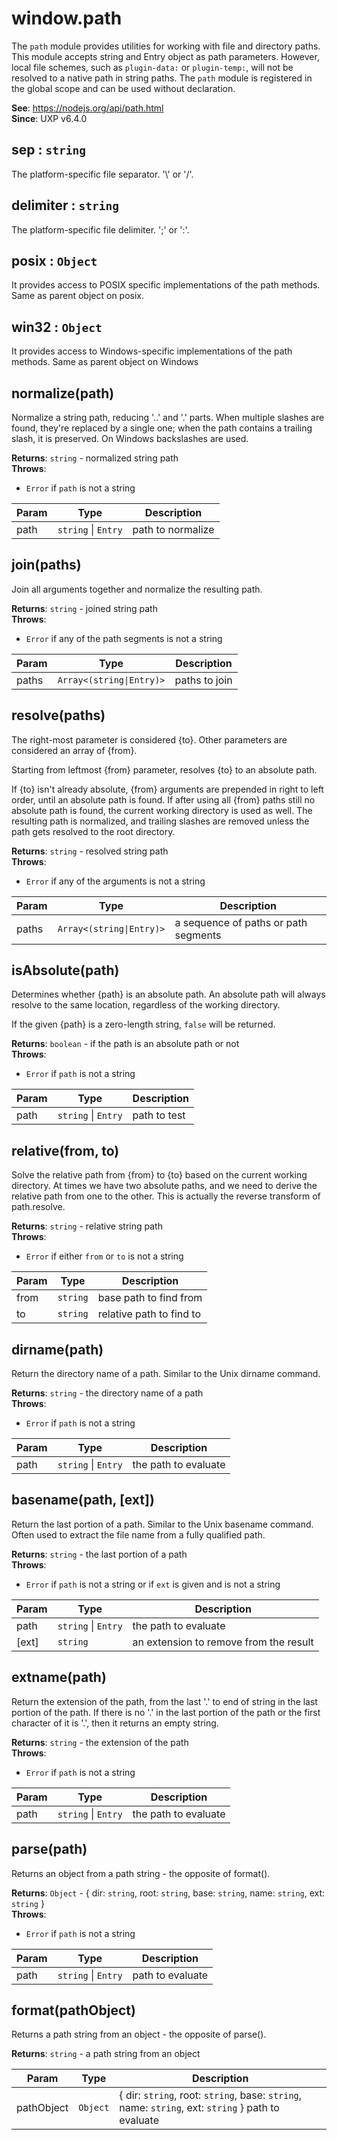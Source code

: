 
<a name="path" id="path"></a>

# window.path
The `path` module provides utilities for working with file and directory paths.
This module accepts string and Entry object as path parameters.
However, local file schemes, such as `plugin-data:` or `plugin-temp:`, will not be resolved to a native path in string paths.
The `path` module is registered in the global scope and can be used without declaration.

**See**: https://nodejs.org/api/path.html  
**Since**: UXP v6.4.0  


<a name="path-sep" id="path-sep"></a>

## sep : `string`
The platform-specific file separator. '\\' or '/'.



<a name="path-delimiter" id="path-delimiter"></a>

## delimiter : `string`
The platform-specific file delimiter. ';' or ':'.



<a name="path-posix" id="path-posix"></a>

## posix : `Object`
It provides access to POSIX specific implementations of the path methods.
Same as parent object on posix.



<a name="path-win32" id="path-win32"></a>

## win32 : `Object`
It provides access to Windows-specific implementations of the path methods.
Same as parent object on Windows



<a name="path-normalize" id="path-normalize"></a>

## normalize(path)
Normalize a string path, reducing '..' and '.' parts.
When multiple slashes are found, they're replaced by a single one; when the path contains a trailing slash, it is preserved. On Windows backslashes are used.

**Returns**: `string` - normalized string path  
**Throws**:

- `Error` if `path` is not a string


| Param | Type | Description |
| --- | --- | --- |
| path | `string` \| `Entry` | path to normalize |



<a name="path-join" id="path-join"></a>

## join(paths)
Join all arguments together and normalize the resulting path.

**Returns**: `string` - joined string path  
**Throws**:

- `Error` if any of the path segments is not a string


| Param | Type | Description |
| --- | --- | --- |
| paths | `Array<(string\|Entry)>` | paths to join |



<a name="path-resolve" id="path-resolve"></a>

## resolve(paths)
The right-most parameter is considered {to}. Other parameters are considered an array of {from}.

Starting from leftmost {from} parameter, resolves {to} to an absolute path.

If {to} isn't already absolute, {from} arguments are prepended in right to left order,
until an absolute path is found. If after using all {from} paths still no absolute path is found,
the current working directory is used as well. The resulting path is normalized,
and trailing slashes are removed unless the path gets resolved to the root directory.

**Returns**: `string` - resolved string path  
**Throws**:

- `Error` if any of the arguments is not a string


| Param | Type | Description |
| --- | --- | --- |
| paths | `Array<(string\|Entry)>` | a sequence of paths or path segments |



<a name="path-isabsolute" id="path-isabsolute"></a>

## isAbsolute(path)
Determines whether {path} is an absolute path. An absolute path will always resolve to the same location, regardless of the working directory.

If the given {path} is a zero-length string, `false` will be returned.

**Returns**: `boolean` - if the path is an absolute path or not  
**Throws**:

- `Error` if `path` is not a string


| Param | Type | Description |
| --- | --- | --- |
| path | `string` \| `Entry` | path to test |



<a name="path-relative" id="path-relative"></a>

## relative(from, to)
Solve the relative path from {from} to {to} based on the current working directory.
At times we have two absolute paths, and we need to derive the relative path from one to the other. This is actually the reverse transform of path.resolve.

**Returns**: `string` - relative string path  
**Throws**:

- `Error` if either `from` or `to` is not a string


| Param | Type | Description |
| --- | --- | --- |
| from | `string` | base path to find from |
| to | `string` | relative path to find to |



<a name="path-dirname" id="path-dirname"></a>

## dirname(path)
Return the directory name of a path. Similar to the Unix dirname command.

**Returns**: `string` - the directory name of a path  
**Throws**:

- `Error` if `path` is not a string


| Param | Type | Description |
| --- | --- | --- |
| path | `string` \| `Entry` | the path to evaluate |



<a name="path-basename" id="path-basename"></a>

## basename(path, [ext])
Return the last portion of a path. Similar to the Unix basename command.
Often used to extract the file name from a fully qualified path.

**Returns**: `string` - the last portion of a path  
**Throws**:

- `Error` if `path` is not a string or if `ext` is given and is not a string


| Param | Type | Description |
| --- | --- | --- |
| path | `string` \| `Entry` | the path to evaluate |
| [ext] | `string` | an extension to remove from the result |



<a name="path-extname" id="path-extname"></a>

## extname(path)
Return the extension of the path, from the last '.' to end of string in the last portion of the path.
If there is no '.' in the last portion of the path or the first character of it is '.', then it returns an empty string.

**Returns**: `string` - the extension of the path  
**Throws**:

- `Error` if `path` is not a string


| Param | Type | Description |
| --- | --- | --- |
| path | `string` \| `Entry` | the path to evaluate |



<a name="path-parse" id="path-parse"></a>

## parse(path)
Returns an object from a path string - the opposite of format().

**Returns**: `Object` - { dir: `string`, root: `string`, base: `string`, name: `string`, ext: `string` }  
**Throws**:

- `Error` if `path` is not a string


| Param | Type | Description |
| --- | --- | --- |
| path | `string` \| `Entry` | path to evaluate |



<a name="path-format" id="path-format"></a>

## format(pathObject)
Returns a path string from an object - the opposite of parse().

**Returns**: `string` - a path string from an object  

| Param | Type | Description |
| --- | --- | --- |
| pathObject | `Object` | { dir: `string`, root: `string`, base: `string`, name: `string`, ext: `string` } path to evaluate |


  